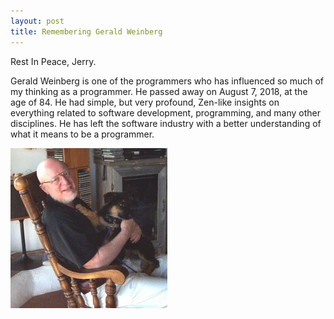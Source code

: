 ```yaml
---
layout: post
title: Remembering Gerald Weinberg
---
```


Rest In Peace, Jerry. 

Gerald Weinberg is one of the programmers who has influenced so much of my thinking as a programmer. He passed away on August 7, 2018, at the age of 84. He had simple, but very profound, Zen-like insights on everything related to software development, programming, and many other disciplines. He has left the software industry with a better understanding of what it means to be a programmer.

<div class="centered">
  <img src="../images/gerald_weinberg.jpg">
</div>